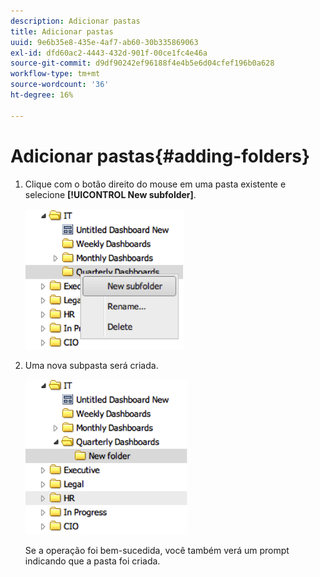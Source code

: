 ```yaml
---
description: Adicionar pastas
title: Adicionar pastas
uuid: 9e6b35e8-435e-4af7-ab60-30b335869063
exl-id: dfd60ac2-4443-432d-901f-00ce1fc4e46a
source-git-commit: d9df90242ef96188f4e4b5e6d04cfef196b0a628
workflow-type: tm+mt
source-wordcount: '36'
ht-degree: 16%

---
```


# Adicionar pastas{#adding-folders}

1. Clique com o botão direito do mouse em uma pasta existente e selecione **[!UICONTROL New subfolder]**.

   ![](assets/new_subfolder_1.png)

1. Uma nova subpasta será criada.

   ![](assets/new_subfolder_2.png)

   Se a operação foi bem-sucedida, você também verá um prompt indicando que a pasta foi criada.
